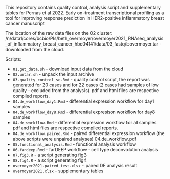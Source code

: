 This repository contains quality control, analysis script and supplementary tables for
Pernas et al 2022. Early on-treatment transcriptional profiling as a tool for improving response prediction in HER2-positive inflammatory breast cancer
manuscript

The location of the raw data files on the O2 cluster:
/n/data1/cores/bcbio/PIs/beth_overmoyer/overmoyer2021_RNAseq_analysis_of_inflammatory_breast_cancer_hbc04141/data/03_fastq/bovermoyer.tar - downloaded from the cloud.

Scripts:
- `01.get_data.sh` - download input data from the cloud
- `02.untar.sh` - unpack the input archive
- `03.quality_control_se.Rmd` - quality control script, the report was generated for
20 cases and for 22 cases (2 cases had samples of low quality - excluded from the analysis).
pdf and html files are respective compiled reports.
- `04.de_workflow_day1.Rmd` - differential expression workflow for day1 samples
- `04.de_workflow_day8.Rmd` - differential expresison workflow for day8 samples
- `04.de_workflow.Rmd` - differential expression workflow for all samples
pdf and html files are respective compiled reports.
- `04.de_workflow.paired.Rmd` - paired differential expression workflow (the above scripts were unpaired analyses)
04.de_workflow.pdf
- `05.functional_analysis.Rmd` - functional analysis workflow
- `06.fardeep.Rmd` - farDEEP workflow - cell type deconvolution analysis
- `07.fig3.R` - a script generating fig3
- `08.fig4.R` - a script generating fig4
- `overmoyer2021.paired_test.xlsx` - paired DE analysis result
- `overmoyer2021.xlsx` - supplementary tables
